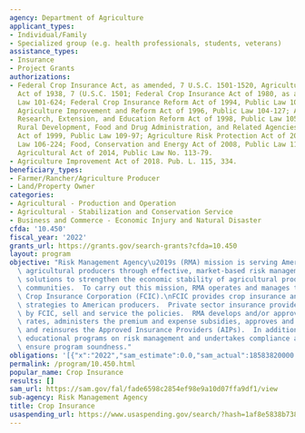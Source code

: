```yaml
---
agency: Department of Agriculture
applicant_types:
- Individual/Family
- Specialized group (e.g. health professionals, students, veterans)
assistance_types:
- Insurance
- Project Grants
authorizations:
- Federal Crop Insurance Act, as amended, 7 U.S.C. 1501-1520, Agricultural Adjustment
  Act of 1938, 7 (U.S.C. 1501; Federal Crop Insurance Act of 1980, as amended, Public
  Law 101-624; Federal Crop Insurance Reform Act of 1994, Public Law 103-354; Federal
  Agriculture Improvement and Reform Act of 1996, Public Law 104-127; Agricultural
  Research, Extension, and Education Reform Act of 1998, Public Law 105-185; Agriculture,
  Rural Development, Food and Drug Administration, and Related Agencies Appropriations
  Act of 1999, Public Law 109-97; Agriculture Risk Protection Act of 2000, Public
  Law 106-224; Food, Conservation and Energy Act of 2008, Public Law 110-234; and
  Agricultural Act of 2014, Public Law No. 113-79.
- Agriculture Improvement Act of 2018. Pub. L. 115, 334.
beneficiary_types:
- Farmer/Rancher/Agriculture Producer
- Land/Property Owner
categories:
- Agricultural - Production and Operation
- Agricultural - Stabilization and Conservation Service
- Business and Commerce - Economic Injury and Natural Disaster
cfda: '10.450'
fiscal_year: '2022'
grants_url: https://grants.gov/search-grants?cfda=10.450
layout: program
objective: "Risk Management Agency\u2019s (RMA) mission is serving America\u2019s\
  \ agricultural producers through effective, market-based risk management tools and\
  \ solutions to strengthen the economic stability of agricultural producers and rural\
  \ communities.  To carry out this mission, RMA operates and manages the Federal\
  \ Crop Insurance Corporation (FCIC).\nFCIC provides crop insurance and risk management\
  \ strategies to American producers.  Private sector insurance providers, approved\
  \ by FCIC, sell and service the policies.  RMA develops and/or approves premium\
  \ rates, administers the premium and expense subsidies, approves and support products,\
  \ and reinsures the Approved Insurance Providers (AIPs).  In addition, RMA sponsor\
  \ educational programs on risk management and undertakes compliance activities to\
  \ ensure program soundness."
obligations: '[{"x":"2022","sam_estimate":0.0,"sam_actual":18583820000.0,"usa_spending_actual":14073584753.03},{"x":"2023","sam_estimate":21072650000.0,"sam_actual":0.0,"usa_spending_actual":234018808.67},{"x":"2024","sam_estimate":21285400000.0,"sam_actual":0.0,"usa_spending_actual":0.0}]'
permalink: /program/10.450.html
popular_name: Crop Insurance
results: []
sam_url: https://sam.gov/fal/fade6598c2854ef98e9a10d07ffa9df1/view
sub-agency: Risk Management Agency
title: Crop Insurance
usaspending_url: https://www.usaspending.gov/search/?hash=1af8e5838b738ab0995f0225ac66869d
---
```

